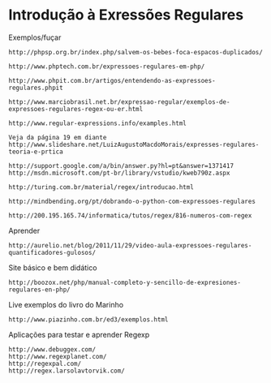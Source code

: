 Introdução à Exressões Regulares
================================


Exemplos/fuçar

    http://phpsp.org.br/index.php/salvem-os-bebes-foca-espacos-duplicados/

    http://www.phptech.com.br/expressoes-regulares-em-php/
   
    http://www.phpit.com.br/artigos/entendendo-as-expressoes-regulares.phpit 

    http://www.marciobrasil.net.br/expressao-regular/exemplos-de-expressoes-regulares-regex-ou-er.html
    
    http://www.regular-expressions.info/examples.html 

    Veja da página 19 em diante
    http://www.slideshare.net/LuizAugustoMacdoMorais/expresses-regulares-teoria-e-prtica  

    http://support.google.com/a/bin/answer.py?hl=pt&answer=1371417
    http://msdn.microsoft.com/pt-br/library/vstudio/kweb790z.aspx    

    http://turing.com.br/material/regex/introducao.html    

    http://mindbending.org/pt/dobrando-o-python-com-expressoes-regulares

    http://200.195.165.74/informatica/tutos/regex/816-numeros-com-regex

Aprender

    http://aurelio.net/blog/2011/11/29/video-aula-expressoes-regulares-quantificadores-gulosos/


Site básico e bem didático

    http://boozox.net/php/manual-completo-y-sencillo-de-expresiones-regulares-en-php/


Live exemplos do livro do Marinho

    http://www.piazinho.com.br/ed3/exemplos.html



Aplicações para testar e aprender Regexp

    http://www.debuggex.com/
    http://www.regexplanet.com/
    http://regexpal.com/
    http://regex.larsolavtorvik.com/

